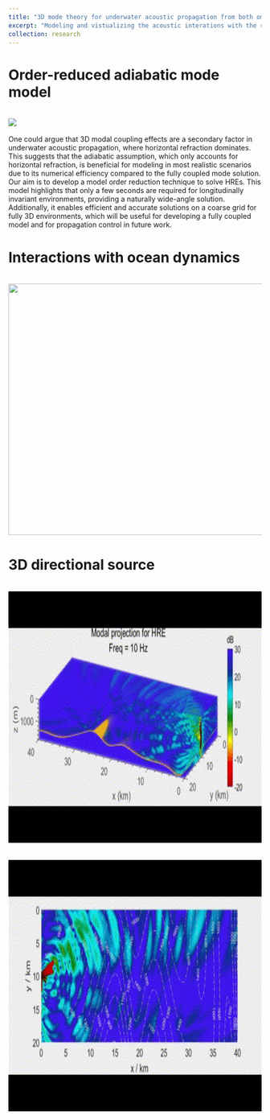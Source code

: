 ```yaml
---
title: "3D mode theory for underwater acoustic propagation from both omnidirectional and directional sources"
excerpt: "Modeling and vistualizing the acoustic interations with the realistic ocean including intricate topography, 3D sound speed distribution, and ocean dynamics<br/><img src='/images/3DUAP2.png'>"
collection: research
---
```

Order-reduced adiabatic mode model
======
<br/><img src='/images/3DUAP1.png'>

One could argue that 3D modal coupling effects are a secondary factor in underwater acoustic propagation, where horizontal refraction dominates. This suggests that the adiabatic assumption, which only accounts for horizontal refraction, is beneficial for modeling in most realistic scenarios due to its numerical efficiency compared to the fully coupled mode solution. Our aim is to develop a model order reduction technique to solve HREs. This model highlights that only a few seconds are required for longitudinally invariant environments, providing a naturally wide-angle solution. Additionally, it enables efficient and accurate solutions on a coarse grid for fully 3D environments, which will be useful for developing a fully coupled model and for propagation control in future work.

Interactions with ocean dynamics
======
<br/><img src='/images/3DUAP3.gif' width="1000" height="500">


3D directional source
======
<br/><img src='/images/3DUAP4.gif' width="1000" height="500">

<br/><img src='/images/3DUAP5.gif' width="1000" height="500">
